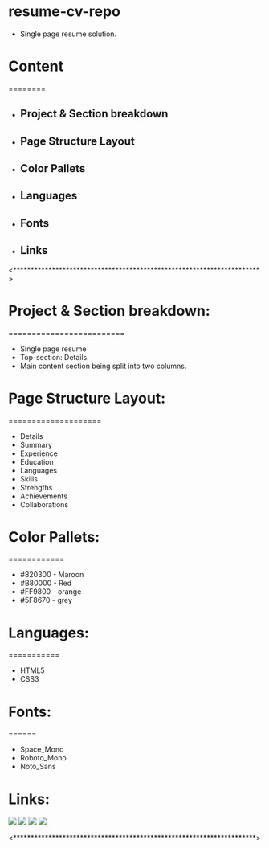 # resume-cv-repo
- Single page resume solution.

# Content
========
- ## Project & Section breakdown
- ## Page Structure Layout
- ## Color Pallets
- ## Languages
- ## Fonts
- ## Links 

<**********************************************************************>

# Project & Section breakdown:
=========================
- Single page resume
- Top-section: Details. 
- Main content section being split into two columns.

# Page Structure Layout:
====================
 - Details
 - Summary
 - Experience 
 - Education 
 - Languages
 - Skills
 - Strengths 
 - Achievements 
 - Collaborations

# Color Pallets:
============
- #820300 - Maroon
- #B80000 - Red
- #FF9800 - orange 
- #5F8670 - grey 

# Languages:
===========
- HTML5
- CSS3

# Fonts:
======
 - Space_Mono
 - Roboto_Mono
 - Noto_Sans

# Links:        
 <img src="https://cdn.jsdelivr.net/gh/devicons/devicon/icons/html5/html5-original.svg" />
 <img src="https://cdn.jsdelivr.net/gh/devicons/devicon/icons/css3/css3-original.svg" />
 <img src="https://cdn.jsdelivr.net/gh/devicons/devicon/icons/mysql/mysql-original.svg" />
 <img src="https://cdn.jsdelivr.net/gh/devicons/devicon/icons/php/php-original.svg" />

 <*********************************************************************>